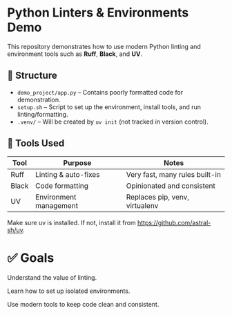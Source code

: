 # Python Linters & Environments Demo

This repository demonstrates how to use modern Python linting and environment tools such as **Ruff**, **Black**, and **UV**.

## 📂 Structure

- `demo_project/app.py` – Contains poorly formatted code for demonstration.
- `setup.sh` – Script to set up the environment, install tools, and run linting/formatting.
- `.venv/` – Will be created by `uv init` (not tracked in version control).

## 🧪 Tools Used

| Tool     | Purpose               | Notes                          |
|----------|------------------------|-------------------------------|
| Ruff     | Linting & auto-fixes   | Very fast, many rules built-in |
| Black    | Code formatting        | Opinionated and consistent     |
| UV       | Environment management | Replaces pip, venv, virtualenv |

Make sure uv is installed. If not, install it from https://github.com/astral-sh/uv.

# ✅ Goals
Understand the value of linting.

Learn how to set up isolated environments.

Use modern tools to keep code clean and consistent.
